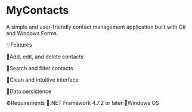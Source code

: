 # MyContacts

A simple and user-friendly contact management application built with C# and Windows Forms.

✨Features

🔷Add, edit, and delete contacts

🔷Search and filter contacts

🔷Clean and intuitive interface

🔷Data persistence


⚙️Requirements
🔷.NET Framework 4.7.2 or later
🔷Windows OS

